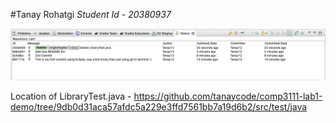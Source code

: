 #Tanay Rohatgi
*Student Id - 20380937*

![Image of Lab1](lab1.png)

Location of LibraryTest.java - https://github.com/tanaycode/comp3111-lab1-demo/tree/9db0d31aca57afdc5a229e3ffd7561bb7a19d6b2/src/test/java
